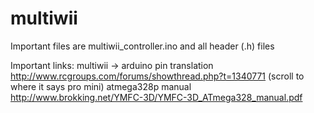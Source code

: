 # multiwii

Important files are multiwii_controller.ino and all header (.h) files

Important links:
multiwii -> arduino pin translation http://www.rcgroups.com/forums/showthread.php?t=1340771 (scroll to where it says pro mini)
atmega328p manual http://www.brokking.net/YMFC-3D/YMFC-3D_ATmega328_manual.pdf
